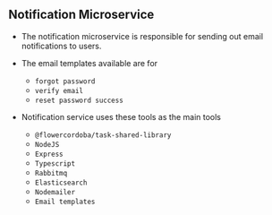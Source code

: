 ## Notification Microservice
* The notification microservice is responsible for sending out email notifications to users.
* The email templates available are for
  * `forgot password`
  * `verify email`
  * `reset password success`
  
* Notification service uses these tools as the main tools
  * `@flowercordoba/task-shared-library`
  * `NodeJS`
  * `Express`
  * `Typescript`
  * `Rabbitmq`
  * `Elasticsearch`
  * `Nodemailer`
  * `Email templates`

  